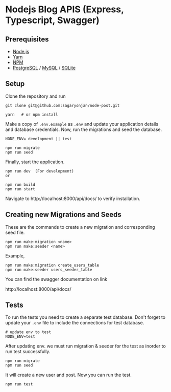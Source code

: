 # Nodejs Blog APIS (Express, Typescript, Swagger)

## Prerequisites

- [Node.js](https://yarnpkg.com/en/docs/install)
- [Yarn](https://yarnpkg.com/en/docs/install)
- [NPM](https://docs.npmjs.com/getting-started/installing-node)
- [PostgreSQL](https://www.postgresql.org/download/) / [MySQL](https://www.mysql.com/downloads/) / [SQLite](https://www.sqlite.org/download.html)

## Setup

Clone the repository and run
```
git clone git@github.com:sagaryonjan/node-post.git

yarn   # or npm install

```

Make a copy of `.env.example` as `.env` and update your application details and database credentials. Now, run the migrations and seed the database.

```
NODE_ENV= development || test

npm run migrate
npm run seed
```
Finally, start the application.
```
npm run dev  (For development)
or 

npm run build
npm run start
```

Navigate to http://localhost:8000/api/docs/ to verify installation.

## Creating new Migrations and Seeds

These are the commands to create a new migration and corresponding seed file.
```
npm run make:migration <name>
npm run make:seeder <name>
```
Example,
```
npm run make:migration create_users_table
npm run make:seeder users_seeder_table
```

You can find the swagger documentation on link

http://localhost:8000/api/docs/

## Tests

To run the tests you need to create a separate test database. Don't forget to update your `.env` file to include the connections for test database.
```
# update env to test
NODE_ENV=test
```
After updating env. we must run migration & seeder for the test as inorder to run test successfully. 
```
npm run migrate
npm run seed
```
It will create a new user and post. Now you can run the test.

```
npm run test

```
